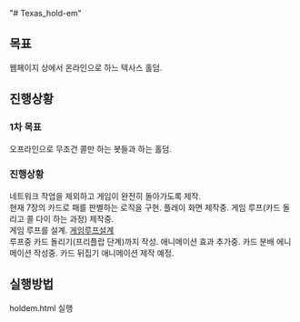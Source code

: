 "# Texas_hold-em"
## 목표
웹페이지 상에서 온라인으로 하느 텍사스 홀덤.
## 진행상황
### 1차 목표
오프라인으로 무조건 콜만 하는 봇들과 하는 홀덤.
### 진행상황
네트워크 작업을 제외하고 게임이 완전히 돌아가도록 제작. \
현재 7장의 카드로 패를 판별하는 로직을 구현. 플레이 화면 제작중. 게임 루프(카드 돌리고 콜 다이 하는 과정) 제작중. \
게임 루프를 설계. [게임루프설계](./game_loop.md) \
루프중 카드 돌리기(프리플랍 단계)까지 작성. 애니메이션 효과 추가중. 카드 분배 에니메이션 작성중. 카드 뒤집기 애니메이션 제작 예정.

## 실행방법
holdem.html 실행
